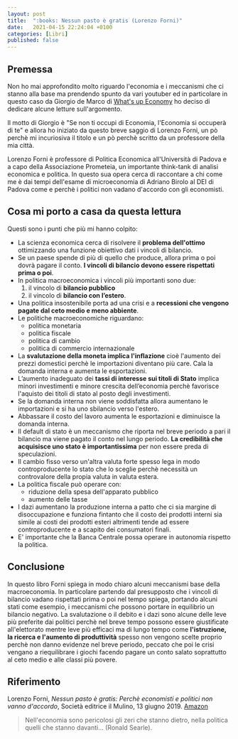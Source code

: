 ```yaml
---
layout: post
title:  ":books: Nessun pasto è gratis (Lorenzo Forni)"
date:   2021-04-15 22:24:04 +0100
categories: [Libri]
published: false
---
```

## Premessa
Non ho mai approfondito molto riguardo l'economia e i meccanismi che ci stanno alla base ma prendendo spunto da vari youtuber ed in particolare in questo caso da Giorgio de Marco di [What's up Economy](https://www.youtube.com/channel/UCnE113MJbg0sY5Ji0ZOOtcw) ho deciso di dedicare alcune letture sull'argomento.

Il motto di Giorgio è "Se non ti occupi di Economia, l'Economia si occuperà di te" e allora ho iniziato da questo breve saggio di Lorenzo Forni, un pò perchè mi incuriosiva il titolo e un pò perchè scritto da un professore della mia città.

Lorenzo Forni è professore di Politica Economica all'Università di Padova e a capo della Associazione Prometeia, un importante think-tank di analisi economica e politica. In questo sua opera cerca di raccontare a chi come me è dai tempi dell'esame di microeconomia di Adriano Birolo al DEI di Padova come e perchè i politici non vadano d'accordo con gli economisti.

## Cosa mi porto a casa da questa lettura

Questi sono i punti che più mi hanno colpito:

* La scienza economica cerca di risolvere il **problema dell'ottimo** ottimizzando una funzione obiettivo dati i vincoli di bilancio. 
* Se un paese spende di più di quello che produce, allora prima o poi dovrà pagare il conto. **I vincoli di bilancio devono essere rispettati prima o poi**.
* In politica macroeconomica i vincoli più importanti sono due: 
	1. il vincolo di **bilancio pubblico**
	2. il vincolo di **bilancio con l’estero**.
* Una politica insostenibile porta ad una crisi e a **recessioni che vengono pagate dal ceto medio e meno abbiente**.
* Le politiche macroeconomiche riguardano: 
	* politica monetaria
	* politica fiscale
	* politica di cambio
	* politica di commercio internazionale 
* La **svalutazione della moneta implica l'inflazione** cioè l'aumento dei prezzi domestici perchè le importazioni diventano più care. Cala la domanda interna e aumenta le esportazioni.
* L’aumento inadeguato dei **tassi di interesse sui titoli di Stato** implica minori investimenti e minore crescita dell’economia perchè favorisce l'aquisto dei titoli di stato al posto degli investimenti.
* Se la domanda interna non viene soddisfatta allora aumentano le importazioni e si ha uno sbilancio verso l'estero.
* Abbassare il costo del lavoro aumenta le esportazioni e diminuisce la domanda interna.
* Il default di stato è un meccanismo che riporta nel breve periodo a pari il bilancio ma viene pagato il conto nel lungo periodo. **La credibilità che acquisisce uno stato è importantissima** per non essere preda di speculazioni.
* Il cambio fisso verso un'altra valuta forte spesso lega in modo controproducente lo stato che lo sceglie perchè necessità un controvalore della propia valuta in valuta estera.
* La politica fiscale può operare con:
	* riduzione della spesa dell'apparato pubblico
	* aumento delle tasse
* I dazi aumentano la produzione interna a patto che ci sia margine di disoccupazione e funziona fintanto che il costo dei prodotti interni sia simile ai costi dei prodotti esteri altrimenti tende ad essere controproducente e a scapito dei consumatori finali.
* E' importante che la Banca Centrale possa operare in autonomia rispetto la politica.

## Conclusione
In questo libro Forni spiega in modo chiaro alcuni meccanismi base della macroeconomia. In particolare partendo dal presupposto che i vincoli di bilancio vadano rispettati prima o poi nel tempo spiega, portando alcuni stati come esempio, i meccanismi che possono portare in equilibrio un bilancio negativo. La svalutazione o il debito e i dazi sono alcune delle leve più preferite dai politici perchè nel breve tempo possono essere giustificate all'elettorato mentre leve più efficaci ma di lungo tempo come **l'istruzione, la ricerca e l'aumento  di produttività** spesso non vengono scelte proprio perchè non danno evidenze nel breve periodo, peccato che poi le crisi vengano a riequilibrare i giochi facendo pagare un conto salato soprattutto al ceto medio e alle classi più povere.

## Riferimento

Lorenzo Forni, _Nessun pasto è gratis: Perchè economisti e politici non vanno d'accordo_, Società editrice il Mulino, 13 giugno 2019. [Amazon](https://www.amazon.it/Nessun-pasto-gratis-economisti-Contemporanea-ebook/dp/B07SN3TTFK/ref=tmm_kin_swatch_0?_encoding=UTF8&qid=1611606122&sr=8-1)

> Nell'economia sono pericolosi gli zeri che stanno dietro, nella politica quelli che stanno davanti... (Ronald Searle).
